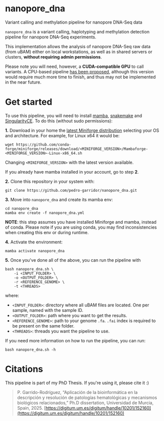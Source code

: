 # nanopore_dna
 Variant calling and methylation pipeline for nanopore DNA-Seq data

`nanopore_dna` is a variant calling, haplotyping and methylation detection pipeline for nanopore DNA-Seq experiments.

This implementation allows the analysis of nanopore DNA-Seq raw data (from uBAM) either on local workstations, as well as in shared servers or clusters, **without requiring admin permissions**.

Please note you will need, however, a **CUDA-compatible GPU** to call variants. A CPU-based pipeline [has been proposed](https://github.com/pedro-garridor/nanopore_dna/issues/3), although this version would require much more time to finish, and thus may not be implemented in the near future.

# Get started

To use this pipeline, you will need to install [mamba](https://mamba.readthedocs.io/en/latest/installation/mamba-installation.html), [snakemake](https://snakemake.readthedocs.io/en/stable/) and [SingularityCE](https://github.com/sylabs/singularity/releases/). To do this (without sudo permissions):

**1.** Download in your home the [latest Miniforge distribution](https://github.com/conda-forge/miniforge/releases/latest/) selecting your OS and architecture. For example, for Linux x64 it would be:
   
   ```
   wget https://github.com/conda-forge/miniforge/releases/download/<MINIFORGE_VERSION>/Mambaforge-<MINIFORGE_VERSION>-Linux-x86_64.sh
   ```
   

Changing `<MINIFORGE_VERSION>` with the latest version available.

   If you already have mamba installed in your account, go to step **2**.

**2.** Clone this repository in your system with:

    
    git clone https://github.com/pedro-garridor/nanopore_dna.git
    

**3.** Move into `nanopore_dna` and create its mamba env:

    
    cd nanopore_dna
    mamba env create -f nanopore_dna.yml

**NOTE**: this step assumes you have installed Miniforge and mamba, instead of conda. Please note if you are using conda, you may find inconsistencies when creating this env or during runtime.
    

**4.** Activate the environment:

    mamba activate nanopore_dna

**5.** Once you've done all of the above, you can run the pipeline with

    
    bash nanopore_dna.sh \
        -i <INPUT_FOLDER> \
        -o <OUTPUT_FOLDER> \
        -r <REFERENCE_GENOME> \
        -t <THREADS>
    

where:

- `<INPUT_FOLDER>`: directory where all uBAM files are located. One per sample, named with the sample ID.
- `<OUTPUT_FOLDER>`: path where you want to get the results.
- `<REFERENCE_GENOME>`: path to your genome `.fa`. `.fai` index is required to be present on the same folder.
- `<THREADS>`: threads you want the pipeline to use.

If you need more information on how to run the pipeline, you can run:

    
    bash nanopore_dna.sh -h
    

# Citations

This pipeline is part of my PhD Thesis. If you're using it, please cite it :)

> P. Garrido-Rodríguez, “Aplicación de la bioinformática en la descripción y resolución de patologías hematológicas y mecanismos biológicos relacionados,” Ph.D dissertation, Universidad de Murcia, Spain, 2025. [https://digitum.um.es/digitum/handle/10201/152160](https://digitum.um.es/digitum/handle/10201/152160)
